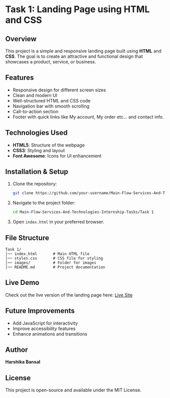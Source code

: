 # Task 1: Landing Page using HTML and CSS

## Overview
This project is a simple and responsive landing page built using **HTML** and **CSS**. The goal is to create an attractive and functional design that showcases a product, service, or business.

## Features
- Responsive design for different screen sizes
- Clean and modern UI
- Well-structured HTML and CSS code
- Navigation bar with smooth scrolling
- Call-to-action section
- Footer with quick links like My account, My order etc... and contact info.

## Technologies Used
- **HTML5**: Structure of the webpage
- **CSS3**: Styling and layout
- **Font Awesome**: Icons for UI enhancement

## Installation & Setup
1. Clone the repository:
   ```sh
   git clone https://github.com/your-username/Main-Flow-Services-And-Technologies-Internship-Tasks.git
   ```
2. Navigate to the project folder:
   ```sh
   cd Main-Flow-Services-And-Technologies-Internship-Tasks/Task 1
   ```
3. Open `index.html` in your preferred browser.

## File Structure
```
Task 1/
│── index.html       # Main HTML file
│── styles.css       # CSS file for styling
│── images/          # Folder for images
│── README.md        # Project documentation
```

## Live Demo
Check out the live version of the landing page here: [Live Site](https://bloomfiesta.netlify.app/)

## Future Improvements
- Add JavaScript for interactivity
- Improve accessibility features
- Enhance animations and transitions

## Author
**Harshika Bansal**

## License
This project is open-source and available under the MIT License.
